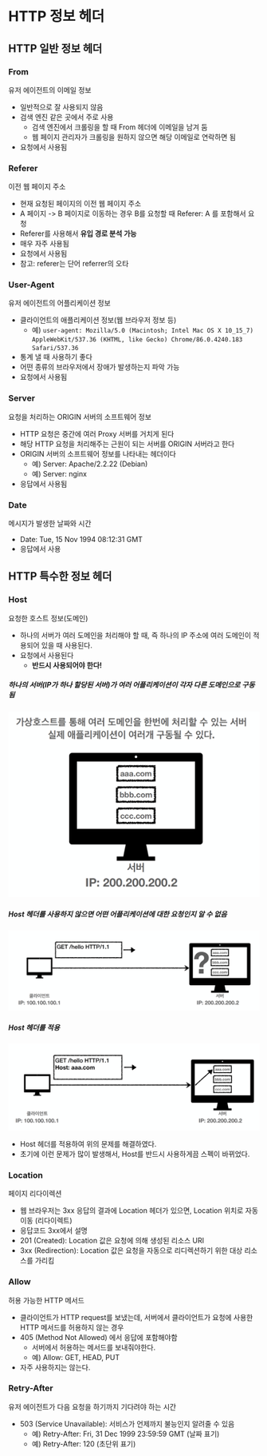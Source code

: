 # HTTP 정보 헤더

## HTTP 일반 정보 헤더

### From
유저 에이전트의 이메일 정보

- 일반적으로 잘 사용되지 않음
- 검색 엔진 같은 곳에서 주로 사용
	- 검색 엔진에서 크롤링을 할 때 From 헤더에 이메일을 남겨 둠
	- 웹 페이지 관리자가 크롤링을 원하지 않으면 해당 이메일로 연락하면 됨
- 요청에서 사용됨

### Referer
이전 웹 페이지 주소

- 현재 요청된 페이지의 이전 웹 페이지 주소
- A 페이지 -> B 페이지로 이동하는 경우 B를 요청할 때 Referer: A 를 포함해서 요청
- Referer를 사용해서 **유입 경로 분석 가능**
- 매우 자주 사용됨
- 요청에서 사용됨
- 참고: referer는 단어 referrer의 오타

### User-Agent
유저 에이전트의 어플리케이션 정보

- 클라이언트의 애플리케이션 정보(웹 브라우저 정보 등)
	- 예) `user-agent: Mozilla/5.0 (Macintosh; Intel Mac OS X 10_15_7) AppleWebKit/537.36 (KHTML, like Gecko) Chrome/86.0.4240.183 Safari/537.36`
- 통계 낼 때 사용하기 좋다
- 어떤 종류의 브라우저에서 장애가 발생하는지 파악 가능
- 요청에서 사용됨

### Server
요청을 처리하는 ORIGIN 서버의 소프트웨어 정보

- HTTP 요청은 중간에 여러 Proxy 서버를 거치게 된다
- 해당 HTTP 요청을 처리해주는 근원이 되는 서버를 ORIGIN 서버라고 한다
- ORIGIN 서버의 소프트웨어 정보를 나타내는 헤더이다
	- 예) Server: Apache/2.2.22 (Debian)
	- 예) Server: nginx
- 응답에서 사용됨

### Date
메시지가 발생한 날짜와 시간

- Date: Tue, 15 Nov 1994 08:12:31 GMT
- 응답에서 사용


## HTTP 특수한 정보 헤더

### Host
요청한 호스트 정보(도메인)

- 하나의 서버가 여러 도메인을 처리해야 할 때, 즉 하나의 IP 주소에 여러 도메인이 적용되어 있을 때 사용된다.
- 요청에서 사용된다
	- **반드시 사용되어야 한다!**

##### 하나의 서버(IP가 하나 할당된 서버)가 여러 어플리케이션이 각자 다른 도메인으로 구동됨
![](스크린샷%202022-04-26%20오전%2011.36.32.png)

##### Host 헤더를 사용하지 않으면 어떤 어플리케이션에 대한 요청인지 알 수 없음
![](스크린샷%202022-04-26%20오전%2011.37.35.png)

##### Host 헤더를 적용
![](스크린샷%202022-04-26%20오전%2011.38.42.png)
- Host 헤더를 적용하여 위의 문제를 해결하였다.
- 초기에 이런 문제가 많이 발생해서, Host를 반드시 사용하게끔 스펙이 바뀌었다.

### Location
페이지 리다이렉션

- 웹 브라우저는 3xx 응답의 결과에 Location 헤더가 있으면, Location 위치로 자동 이동 (리다이렉트)
- 응답코드 3xx에서 설명
- 201 (Created): Location 값은 요청에 의해 생성된 리소스 URI
- 3xx (Redirection): Location 값은 요청을 자동으로 리디렉션하기 위한 대상 리소스를 가리킴

### Allow
허용 가능한 HTTP 메서드

- 클라이언트가 HTTP request를 보냈는데, 서버에서 클라이언트가 요청에 사용한 HTTP 메서드를 허용하지 않는 경우
- 405 (Method Not Allowed) 에서 응답에 포함해야함
	- 서버에서 허용하는 메서드를 보내줘야한다.
	- 예) Allow: GET, HEAD, PUT
- 자주 사용하지는 않는다.

### Retry-After
유저 에이전트가 다음 요청을 하기까지 기다려야 하는 시간

- 503 (Service Unavailable): 서비스가 언제까지 불능인지 알려줄 수 있음
	- 예) Retry-After: Fri, 31 Dec 1999 23:59:59 GMT (날짜 표기)
	- 예) Retry-After: 120 (초단위 표기)

